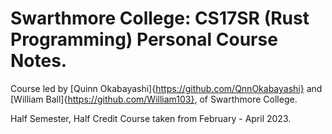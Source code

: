 # Swarthmore College: CS17SR (Rust Programming) Personal Course Notes.
Course led by [Quinn Okabayashi]{https://github.com/QnnOkabayashi} and [William Ball]{https://github.com/William103}, of Swarthmore College.

Half Semester, Half Credit Course taken from February - April 2023.
